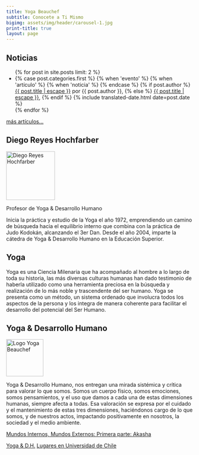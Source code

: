 ```yaml
---
title: Yoga Beauchef
subtitle: Conocete a Ti Mismo
bigimg: assets/img/header/carousel-1.jpg
print-title: true
layout: page
---
```


## Noticias

<ul>
  {% for post in site.posts limit: 2 %}
<li>
  {% case post.categories.first %}
    {% when 'evento' %}
     <span class="glyphicon glyphicon-calendar" aria-hidden="true"></span>
    {% when 'artículo' %}
     <span class="glyphicon glyphicon-education" aria-hidden="true"></span>
    {% when 'noticia' %}
     <span class="glyphicon glyphicon-pencil" aria-hidden="true"></span>
  {% endcase %}
    {% if post.author %}
	  <a class="post-link" href="{{ post.url | relative_url }}">{{ post.title | escape }}</a>
	   por {{ post.author }},
	{% else %}
	  <a class="post-link" href="{{ post.url | relative_url }}">{{ post.title | escape }}</a>,
	{% endif %}
	<span class="post-meta">{% include translated-date.html date=post.date %}</span>
    </li>
  {% endfor %}
</ul>

<p class="text-right"><a href="{{ site.url }}/articulos.html" title="Otros artículos y eventos">más artículos...</a></p>

## Diego Reyes Hochfarber

<img src="{{ site.url }}/assets/img/person/diego.png" class="img-responsive img-thumbnail pull-left gap-right" alt="Diego Reyes Hochfarber" width="131em" />
	
Profesor de Yoga & Desarrollo Humano

Inicia la práctica y estudio de la Yoga el año 1972, emprendiendo un camino de búsqueda hacia el equilibrio interno que combina con la práctica de Judo Kodokán, alcanzando el 3er Dan. Desde el año 2004, imparte la cátedra de Yoga & Desarrollo Humano en la Educación Superior.

## Yoga

Yoga es una Ciencia Milenaria que ha acompañado al hombre a lo largo de toda su historia, las más diversas culturas humanas han dado testimonio de haberla utilizado como una herramienta preciosa en la búsqueda y realización de lo más noble y trascendente del ser humano. Yoga se presenta como un método, un sistema ordenado que involucra todos los aspectos de la persona y los integra de manera coherente para facilitar el desarrollo del potencial del Ser Humano.

## Yoga & Desarrollo Humano

<div class="clearfix">
<img src="{{ site.url }}/assets/img/logo/mini.png" class="img-responsive pull-right gap-left" alt="Logo Yoga Beauchef" width="100" height="100" />

Yoga & Desarrollo Humano, nos entregan una mirada sistémica y crítica para valorar lo que somos. Somos un cuerpo físico, somos emociones, somos pensamientos, y el uso que damos a cada una de estas dimensiones humanas, siempre afecta a todas. Esa valoración se expresa por el cuidado y el mantenimiento de estas tres dimensiones, haciéndonos cargo de lo que somos, y de nuestros actos, impactando positivamente en nosotros, la sociedad y el medio ambiente.

</div>
<p class="text-right">
<span class="glyphicon glyphicon-facetime-video" aria-hidden="true"></span>
<a href="https://www.youtube.com/watch?v=BwzKu3ABT38">Mundos Internos, Mundos Externos: Primera parte: Akasha</a>
</p>

<p class="text-center">
<a class="btn btn-primary btn-lg" href="detalles.html" role="button">Yoga & D.H.</a>
<a class="btn btn-primary btn-lg" href="lugares.html" role="button">Lugares en Universidad de Chile</a>
</p>

